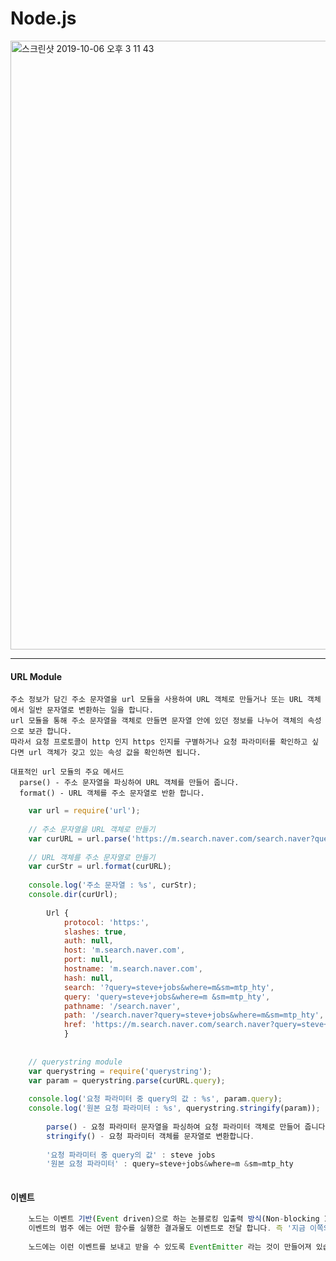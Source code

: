# Node.js

<img width="974" alt="스크린샷 2019-10-06 오후 3 11 43" src="https://user-images.githubusercontent.com/48753593/66265110-ad591b00-e84b-11e9-9c56-463992e883be.png">


<hr />

#### URL Module
    주소 정보가 담긴 주소 문자열을 url 모듈을 사용하여 URL 객체로 만들거나 또는 URL 객체에서 일반 문자열로 변환하는 일을 합니다.
    url 모듈을 통해 주소 문자열을 객체로 만들면 문자열 안에 있던 정보를 나누어 객체의 속성으로 보관 합니다.
    따라서 요청 프로토콜이 http 인지 https 인지를 구별하거나 요청 파라미터를 확인하고 싶다면 url 객체가 갖고 있는 속성 값을 확인하면 됩니다.
    
    대표적인 url 모듈의 주요 메서드
      parse() - 주소 문자열을 파싱하여 URL 객체를 만들어 줍니다.
      format() - URL 객체를 주소 문자열로 반환 합니다.
      
      
```js
    var url = require('url');
    
    // 주소 문자열을 URL 객체로 만들기
    var curURL = url.parse('https://m.search.naver.com/search.naver?query=steve+jobs&where=m&sm-mtp_hty');
    
    // URL 객체를 주소 문자열로 만들기
    var curStr = url.format(curURL);
    
    console.log('주소 문자열 : %s', curStr);
    console.dir(curUrl);
    
        Url { 
            protocol: 'https:',
            slashes: true,
            auth: null,
            host: 'm.search.naver.com',
            port: null,
            hostname: 'm.search.naver.com',
            hash: null,
            search: '?query=steve+jobs&where=m&sm=mtp_hty',
            query: 'query=steve+jobs&where=m &sm=mtp_hty',
            pathname: '/search.naver',
            path: '/search.naver?query=steve+jobs&where=m&sm=mtp_hty',
            href: 'https://m.search.naver.com/search.naver?query=steve+jobs&where=m&sm-mtp_hty' 
            }
            
    
    // querystring module
    var querystring = require('querystring');
    var param = querystring.parse(curURL.query);
    
    console.log('요청 파라미터 중 query의 값 : %s', param.query);
    console.log('원본 요청 파라미터 : %s', querystring.stringify(param));
    
        parse() - 요청 파라미터 문자열을 파싱하여 요청 파라미터 객체로 만들어 줍니다.
        stringify() - 요청 파라미터 객체를 문자열로 변환합니다.
        
        '요청 파라미터 중 query의 값' : steve jobs
        '원본 요청 파라미터' : query=steve+jobs&where=m &sm=mtp_hty
        
```

#### 이벤트
```js
    노드는 이벤트 기반(Event driven)으로 하는 논블로킹 입출력 방식(Non-blocking I/O model)이 특징입니다.
    이벤트의 범주 에는 어떤 함수를 실행한 결과물도 이벤트로 전달 합니다. 즉 '지금 이쪽의 상태는 이렇다' 는 정보를 다른쪽으로 보내는 것 입니다.
    
    노드에는 이런 이벤트를 보내고 받을 수 있도록 EventEmitter 라는 것이 만들어져 있습니다.
    
```
